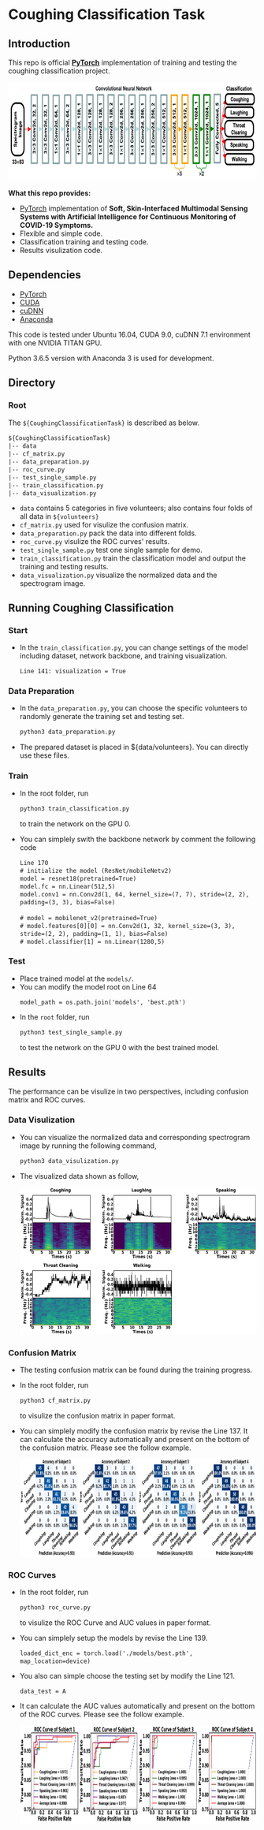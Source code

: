 # Coughing Classification Task

## Introduction

This repo is official **[PyTorch](https://pytorch.org)** implementation of training and testing the coughing classification project. 

<p align="center">
<img src="assets/network.png" width="800" height="200">
</p>

**What this repo provides:**
* [PyTorch](https://pytorch.org) implementation of **Soft, Skin-Interfaced Multimodal Sensing Systems with Artificial Intelligence for Continuous Monitoring of COVID-19 Symptoms.**
* Flexible and simple code.
* Classification training and testing code.
* Results visulization code.

## Dependencies
* [PyTorch](https://pytorch.org)
* [CUDA](https://developer.nvidia.com/cuda-downloads)
* [cuDNN](https://developer.nvidia.com/cudnn)
* [Anaconda](https://www.anaconda.com/download/)

This code is tested under Ubuntu 16.04, CUDA 9.0, cuDNN 7.1 environment with one NVIDIA TITAN GPU.

Python 3.6.5 version with Anaconda 3 is used for development.

## Directory

### Root
The `${CoughingClassificationTask}` is described as below.
```
${CoughingClassificationTask}
|-- data
|-- cf_matrix.py
|-- data_preparation.py
|-- roc_curve.py
|-- test_single_sample.py
|-- train_classification.py
|-- data_visualization.py
```
* `data` contains 5 categories in five volunteers; also contains four folds of all data in `${volunteers}`
* `cf_matrix.py` used for visulize the confusion matrix.
* `data_preparation.py` pack the data into different folds. 
* `roc_curve.py` visulize the ROC curves' results. 
* `test_single_sample.py` test one single sample for demo. 
* `train_classification.py` train the classification model and output the training and testing results.
* `data_visualization.py` visualize the normalized data and the spectrogram image. 

## Running Coughing Classification
### Start
* In the `train_classification.py`, you can change settings of the model including dataset, network backbone, and training visualization.
    ```python3
    Line 141: visualization = True
    ```

### Data Preparation
* In the `data_preparation.py`, you can choose the specific volunteers to randomly generate the training set and testing set. 
    ```bash
    python3 data_preparation.py 
    ```
* The prepared dataset is placed in ${data/volunteers}. You can directly use these files. 

### Train
* In the root folder, run
    ```bash
    python3 train_classification.py 
    ```
  to train the network on the GPU 0. 

 * You can simplely swith the backbone network by comment the following code

    ```python3
    Line 170
    # initialize the model (ResNet/mobileNetv2)
    model = resnet18(pretrained=True)
    model.fc = nn.Linear(512,5)
    model.conv1 = nn.Conv2d(1, 64, kernel_size=(7, 7), stride=(2, 2), padding=(3, 3), bias=False)
    
    # model = mobilenet_v2(pretrained=True)
    # model.features[0][0] = nn.Conv2d(1, 32, kernel_size=(3, 3), stride=(2, 2), padding=(1, 1), bias=False)
    # model.classifier[1] = nn.Linear(1280,5)
    ```

### Test
* Place trained model at the `models/`.
* You can modify the model root on Line 64
    ```python3
    model_path = os.path.join('models', 'best.pth')
    ```
* In the `root` folder, run 
  ```bash
  python3 test_single_sample.py
  ```
  to test the network on the GPU 0 with the best trained model. 

## Results
The performance can be visulize in two perspectives, including confusion matrix and ROC curves. 

### Data Visulization
* You can visualize the normalized data and corresponding spectrogram image by running the following command,
  ```bash
  python3 data_visulization.py
  ```
* The visualized data shown as follow,
    <p align="center">
    <img src="assets/data.png" width="600" height="300">
    </p>

### Confusion Matrix
* The testing confusion matrix can be found during the training progress.
* In the root folder, run
    ```bash
    python3 cf_matrix.py 
    ```
  to visulize the confusion matrix in paper format. 

* You can simplely modify the confusion matrix by revise the Line 137. It can calculate the accuracy automatically and present on the bottom of the confusion matrix. Please see the follow example. 
  
    <p align="left">
    <img src="assets/cf_subject.png" width="800" height="200">
    </p>


### ROC Curves
* In the root folder, run
    ```bash
    python3 roc_curve.py 
    ```
  to visulize the ROC Curve and AUC values in paper format. 

* You can simplely setup the models by revise the Line 139.
  ```python3
  loaded_dict_enc = torch.load('./models/best.pth', map_location=device)
  ```
* You also can simple choose the testing set by modify the Line 121.
  ```python3
  data_test = A
  ``` 
* It can calculate the AUC values automatically and present on the bottom of the ROC curves. Please see the follow example. 
  
    <p align="left">
    <img src="assets/ROC.png" width="800" height="200">
    </p>